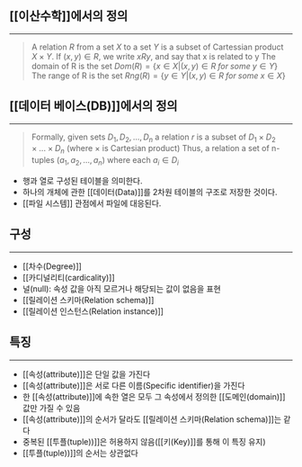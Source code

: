 
## [[이산수학]]에서의 정의
---
>A relation $R$ from a set $X$ to a set $Y$ is a subset of Cartessian product $X \times Y$. If $(x, y) \in R$, we write $xRy$, and say that x is related to y
>	The domain of R is the set $Dom(R) = \{x \in X | (x, y) \in R \; for \; some \; y \in Y\}$
>	The range of R is the set $Rng(R) = \{y \in Y | (x, y) \in R \; for \; some \; x \in X\}$


## [[데이터 베이스(DB)]]에서의 정의
---
>Formally, given sets $D_1, D_2, ..., D_n$ a relation $r$ is a subset of $D_1 \times D_2 \times ... \times D_n$ (where $\times$ is Cartesian product) Thus, a relation a set of n-tuples ($a_1, a_2, ..., a_n$) where each $a_i \in D_i$

+ 행과 열로 구성된 테이블을 의미한다. 
+ 하나의 개체에 관한 [[데이터(Data)]]를 2차원 테이블의 구조로 저장한 것이다. 
+ [[파일 시스템]] 관점에서 파일에 대응된다. 

## **구성**
---
+ [[차수(Degree)]]
+ [[카디널리티(cardicality)]]
+ 널(null): 속성 값을 아직 모르거나 해당되는 값이 없음을 표현
+ [[릴레이션 스키마(Relation schema)]]
+ [[릴레이션 인스턴스(Relation instance)]]


## **특징**
---
+ [[속성(attribute)]]은 단일 값을 가진다
+ [[속성(attribute)]]은 서로 다른 이름(Specific identifier)을 가진다
+ 한 [[속성(attribute)]]에 속한 열은 모두 그 속성에서 정의한 [[도메인(domain)]] 값만 가질 수 있음
+ [[속성(attribute)]]의 순서가 달라도 [[릴레이션 스키마(Relation schema)]]는 같다
+ 중복된 [[투플(tuple))]]은 허용하지 않음([[키(Key)]]를 통해 이 특징 유지)
+ [[투플(tuple))]]의 순서는 상관없다 